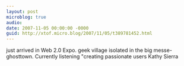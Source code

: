 ```yaml
---
layout: post
microblog: true
audio: 
date: 2007-11-05 00:00:00 -0000
guid: http://xtof.micro.blog/2007/11/05/t389781452.html
---
```

just arrived in Web 2.0 Expo. geek village isolated in the big messe-ghosttown. Currently  listening "creating passionate users Kathy Sierra

